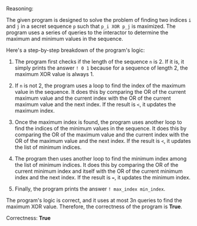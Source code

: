 Reasoning:

The given program is designed to solve the problem of finding two indices `i` and `j` in a secret sequence `p` such that `p_i XOR p_j` is maximized. The program uses a series of queries to the interactor to determine the maximum and minimum values in the sequence.

Here's a step-by-step breakdown of the program's logic:

1. The program first checks if the length of the sequence `n` is 2. If it is, it simply prints the answer `! 0 1` because for a sequence of length 2, the maximum XOR value is always 1.

2. If `n` is not 2, the program uses a loop to find the index of the maximum value in the sequence. It does this by comparing the OR of the current maximum value and the current index with the OR of the current maximum value and the next index. If the result is `<`, it updates the maximum index.

3. Once the maximum index is found, the program uses another loop to find the indices of the minimum values in the sequence. It does this by comparing the OR of the maximum value and the current index with the OR of the maximum value and the next index. If the result is `<`, it updates the list of minimum indices.

4. The program then uses another loop to find the minimum index among the list of minimum indices. It does this by comparing the OR of the current minimum index and itself with the OR of the current minimum index and the next index. If the result is `=`, it updates the minimum index.

5. Finally, the program prints the answer `! max_index min_index`.

The program's logic is correct, and it uses at most 3n queries to find the maximum XOR value. Therefore, the correctness of the program is **True**.

Correctness: **True**